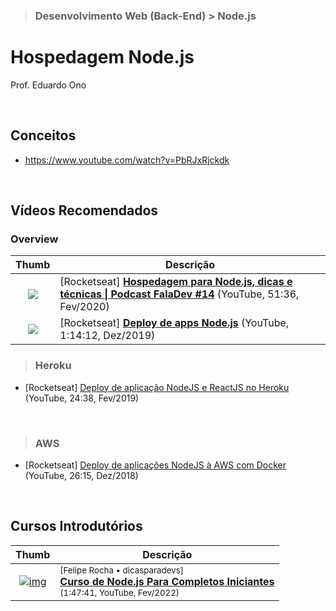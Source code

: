 > ### Desenvolvimento Web (Back-End) > Node.js

# Hospedagem Node.js

Prof. Eduardo Ono

<br>

## Conceitos

* https://www.youtube.com/watch?v=PbRJxRjckdk

<br>

## Vídeos Recomendados

### Overview

| Thumb | Descrição |
| :-:   | --- |
| ![](https://img.youtube.com/vi/NXqgPWqwApY/default.jpg) | [Rocketseat] [**Hospedagem para Node.js, dicas e técnicas \| Podcast FalaDev #14**](https://www.youtube.com/watch?v=NXqgPWqwApY) (YouTube, 51:36, Fev/2020)
| ![](https://img.youtube.com/vi/ICIz5dE3Xfg/default.jpg) | [Rocketseat] [**Deploy de apps Node.js**](https://www.youtube.com/watch?v=ICIz5dE3Xfg) (YouTube, 1:14:12, Dez/2019)

> ### Heroku
* [Rocketseat] [Deploy de aplicação NodeJS e ReactJS no Heroku](https://www.youtube.com/watch?v=-j7vLmBMsEU) (YouTube, 24:38, Fev/2019)

<br>

> ### AWS
* [Rocketseat] [Deploy de aplicações NodeJS à AWS com Docker](https://www.youtube.com/watch?v=kqBCHYf_adA) (YouTube, 26:15, Dez/2018)

<br>

## Cursos Introdutórios

| Thumb | Descrição |
| :-: | --- |
| [![img](https://img.youtube.com/vi/IOfDoyP1Aq0/default.jpg)](https://www.youtube.com/watch?v=IOfDoyP1Aq0) | <sup>[Felipe Rocha • dicasparadevs]</sup><br>[__Curso de Node.js Para Completos Iniciantes__](https://www.youtube.com/watch?v=IOfDoyP1Aq0)<br><sub>(1:47:41, YouTube, Fev/2022)</sub>

<br>
